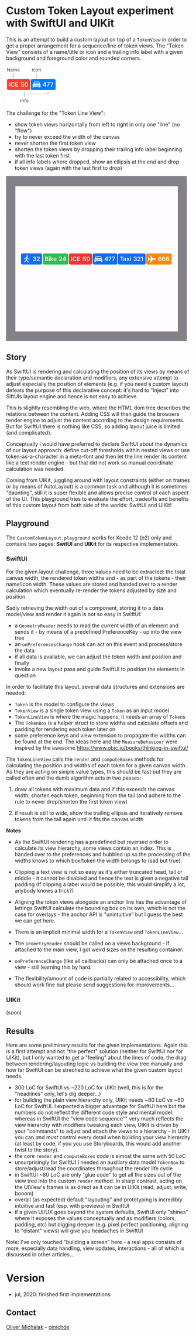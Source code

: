 # Custom Token Layout experiment with SwiftUI and UIKit

This is an attempt to build a custom layout on top of a `TokenView` in order to get a proper arrangement for a sequence/line of token views.
The "Token View" consists of a name/title or icon and a trailing info label with a given background and foreground color and rounded corners.

![Token View](TokenView.png)

The challenge for the "Token Line View":

- show token views horizontally from left to right in only one "line" (no "flow")
- try to never exceed the width of the canvas
- never shorten the first token view
- shorten the token views by dropping their trailing info label beginning with the last token first
- if all info labels where dropped, show an ellipsis at the end and drop token views (again with the last first to drop)

![Custom Token Layout](Layout.gif)

## Story

As SwiftUI is rendering and calculating the position of its views by means of their type/semantic declaration and modifiers, any extensive attempt to adjust especially the position of elements (e.g. if you need a custom layout) defeats the purpose of this declarative concept: it's hard to "inject" into SiftUIs layout engine and hence is not easy to achieve.

This is slightly resembling the web, where the HTML dom tree describes the relations between the content. Adding CSS will then guide the browsers render engine to adjust the content according to the design requirements. But for SwiftUI there is nothing like CSS, so adding layout juice is limited (and complicated).

Conceptually I would have preferred to declare SwiftUI about the dynamics of our layout approach: define cut-off thresholds within nested views or use token-as-a-character in a meta-font and then let the line render its content like a text render engine - but that did not work so manual coordinate calculation was needed.

Coming from UIKit, juggling around with layout constraints (either on frames or by means of AutoLayout) is a common task and although it is sometimes "daunting", still it is super flexible and allows precise control of each aspect of the UI. This playground tries to evaluate the effort, tradeoffs and benefits of this custom layout from both side of the worlds: SwiftUI and UIKit!

## Playground

The `CustomTokenLayout.playground` works for Xcode 12 (b2) only and contains two pages: **SwitUI** and **UIKit** for its respective implementation.

### SwiftUI

For the given layout challenge, three values need to be extracted: the total canvas width, the rendered token widths and - as part of the tokens - their name/icon width. These values are stored and handed over to a render calculation which eventually re-render the tokens adjusted by size and position.

Sadly retrieving the width out of a component, storing it to a data model/view and render it again is not so easy in SwiftUI:

- a `GeometryReader` needs to read the current width of an element and sends it - by means of a predefined PreferenceKey - up into the view tree
- an `onPreferencesChange` hook can act on this event and process/store the data
- if all data is available, we can adjust the token width and position and finally
- invoke a new layout pass and guide SwiftUI to position the elements in question

In order to facilitate this layout, several data structures and extensions are needed:

- `Token` is the model to configure the views
- `TokenView` is a single token view using a `Token` as an input model
- `TokenLineView` is where the magic happens, it needs an array of `Token`s
- The `TokenBox` is a helper struct to store widths and calculate offsets and padding for rendering each token later on
- some preference keys and view extension to propagate the widths can be found at the end. The ideas here and the `MeasureBehaviour` were inspired by the awesome https://www.objc.io/books/thinking-in-swiftui/

The `TokenLineView` calls the `render` and `computeBoxes` methods for calculating the position and widths of each token for a given canvas width. As they are acting on simple value types, this should be fast but they are called often and the dumb algorithm acts in two passes:

1. draw all tokens with maximum data and if this exceeds the canvas width, shorten each token, beginning from the tail (and adhere to the rule to never drop/shorten the first token view)

2. if result is still to wide, show the trailing ellipsis and iteratively remove tokens from the tail again until it fits the canvas width

**Notes**

- As the SwiftUI rendering has a predefined but reversed order to calculate its view hierarchy, some views contain an index. This is handed over to the preferences and bubbled up so the processing of the widths knows to which box/token the width belongs to (sad but true).

- Clipping a text view is not so easy as it's either truncated head, tail or middle - it cannot be disabled and hence the text is given a negative tail padding (If clipping a label would be possible, this would simplify a lot, anybody knows a trick?)

- Aligning the token views alongside an anchor line has the advantage of lettings SwiftUI calculate the bounding box on its own, which is not the case for overlays - the anchor API is "unintuitive" but I guess the best we can get here.

- There is an implicit minimal width for a `TokenView` and `TokenLineView`...

- The `GeometryReader` should be called on a views background - if attached to the main view, I got weird sizes on the resulting container.

- `onPreferenceChange` (like all callbacks) can only be attached once to a view - still learning this by hard.

- The flexibility/amount of code is partially related to accessibility, which should work fine but please send suggestions for improvements...

### UIKit

(soon)

## Results

Here are some preliminary results for the given implementations. Again this is a first attempt and not "the perfect" solution (neither for SwiftUI nor for UIKit), but I only wanted to get a "feeling" about the lines of code, the drag between rendering/layouting logic vs building the view tree manually and how far SwiftUI can be streched to achieve what the given custom layout needs.

- 300 LoC for SwiftUI vs ~220 LoC for UIKit (well, this is for the "headlines" only, let's dig deeper...)
- for building the plain view hierarchy only, UIKit needs ~80 LoC vs ~60 LoC for SwiftUI. I expected a bigger advantage for SwiftUI here but the numbers do not reflect the different code style and mental model: whereas in SwiftUI the "view code sequence"" very much reflects the view hierarchy with modifiers tweaking each view, UIKit is driven by your "commands" to adjust and attach the views to a hierarchy - in UIKit you can *and must* control every detail when building your view hierarchy (at least by code, if you you use Storyboards, this would add another twist to the story).
- the core `render` and `computeBoxes` code is almost the same with 50 LoC
- unsurprisingly for SwiftUI I needed an auxiliary data model `TokenBox` to store/adjust/read the coordinates throughout the render life cycle
- in SwiftUI ~80 LoC are only "glue code" to get all the sizes out of the view tree into the custom `render` method. In sharp contrast, acting on the UIView's frames is as direct as it can be in UIKit (read, adjust, write, booom)
- overall (as expected) default "layouting" and prototyping is incredibly intuitive and fast (esp. with previews) in SwiftUI
- if a given UI/UX goes beyond the system defaults, SwiftUI only "shines" where it exposes the values conceptually and as modifiers (colors, padding, etc) but digging deeper (e.g. pixel perfect positioning, aligning to "distant" views) will give you headaches in SwiftUI

Note: I've only touched "building a screen" here - a real apps consists of more, especially data handling, view updates, interactions - all of which is discussed in other articles...

# Version

- jul, 2020: finished first implementations

## Contact

[Oliver Michalak](mailto:oliver@werk01.de) - [omichde](https://twitter.com/omichde)
